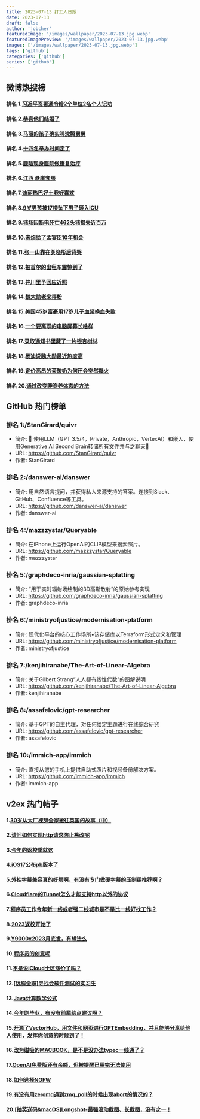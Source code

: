 ```yaml
---
title: 2023-07-13 打工人日报
date: 2023-07-13
draft: false
author: 'jobcher'
featuredImage: '/images/wallpaper/2023-07-13.jpg.webp'
featuredImagePreview: '/images/wallpaper/2023-07-13.jpg.webp'
images: ['/images/wallpaper/2023-07-13.jpg.webp']
tags: ['github']
categories: ['github']
series: ['github']
---
```


## 微博热搜榜

#### 排名 1.[习近平签署通令给2个单位2名个人记功](https://s.weibo.com/weibo?q=习近平签署通令给2个单位2名个人记功)
#### 排名 2.[恭喜他们结婚了](https://s.weibo.com/weibo?q=恭喜他们结婚了)
#### 排名 3.[马丽的孩子确实叫沈腾舅舅](https://s.weibo.com/weibo?q=马丽的孩子确实叫沈腾舅舅)
#### 排名 4.[十四冬举办时间定了](https://s.weibo.com/weibo?q=十四冬举办时间定了)
#### 排名 5.[鹿晗现身医院做康复治疗](https://s.weibo.com/weibo?q=鹿晗现身医院做康复治疗)
#### 排名 6.[江西 悬崖套房](https://s.weibo.com/weibo?q=江西悬崖套房)
#### 排名 7.[迪丽热巴好土我好喜欢](https://s.weibo.com/weibo?q=迪丽热巴好土我好喜欢)
#### 排名 8.[9岁男孩被17楼坠下男子砸入ICU](https://s.weibo.com/weibo?q=9岁男孩被17楼坠下男子砸入ICU)
#### 排名 9.[猪场因断电死亡462头猪损失近百万](https://s.weibo.com/weibo?q=猪场因断电死亡462头猪损失近百万)
#### 排名 10.[宋焰给了孟宴臣10年机会](https://s.weibo.com/weibo?q=宋焰给了孟宴臣10年机会)
#### 排名 11.[张一山靠在关晓彤后背哭](https://s.weibo.com/weibo?q=张一山靠在关晓彤后背哭)
#### 排名 12.[被首尔的出租车震惊到了](https://s.weibo.com/weibo?q=被首尔的出租车震惊到了)
#### 排名 13.[井川里予回应近照](https://s.weibo.com/weibo?q=井川里予回应近照)
#### 排名 14.[魏大勋老来得粉](https://s.weibo.com/weibo?q=魏大勋老来得粉)
#### 排名 15.[美国45岁富豪用17岁儿子血浆换血失败](https://s.weibo.com/weibo?q=美国45岁富豪用17岁儿子血浆换血失败)
#### 排名 16.[一个要离职的电脑屏幕长啥样](https://s.weibo.com/weibo?q=一个要离职的电脑屏幕长啥样)
#### 排名 17.[录取通知书里藏了一片银杏树林](https://s.weibo.com/weibo?q=录取通知书里藏了一片银杏树林)
#### 排名 18.[杨迪说魏大勋最近热度高](https://s.weibo.com/weibo?q=杨迪说魏大勋最近热度高)
#### 排名 19.[定价高昂的茉酸奶为何还会突然爆火](https://s.weibo.com/weibo?q=定价高昂的茉酸奶为何还会突然爆火)
#### 排名 20.[通过改变睡姿养体态的方法](https://s.weibo.com/weibo?q=通过改变睡姿养体态的方法)
## GitHub 热门榜单

### 排名 1:/StanGirard/quivr
- 简介: 🧠 使用LLM（GPT 3.5/4，Private，Anthropic，VertexAI）和嵌入，使用Generative AI Second Brain转储所有文件并与之聊天🧠
- URL: https://github.com/StanGirard/quivr
- 作者: StanGirard 

### 排名 2:/danswer-ai/danswer
- 简介: 用自然语言提问，并获得私人来源支持的答案。连接到Slack、GitHub、Confluence等工具。
- URL: https://github.com/danswer-ai/danswer
- 作者: danswer-ai 

### 排名 4:/mazzzystar/Queryable
- 简介: 在iPhone上运行OpenAI的CLIP模型来搜索照片。
- URL: https://github.com/mazzzystar/Queryable
- 作者: mazzzystar 

### 排名 5:/graphdeco-inria/gaussian-splatting
- 简介: “用于实时辐射场绘制的3D高斯散射”的原始参考实现
- URL: https://github.com/graphdeco-inria/gaussian-splatting
- 作者: graphdeco-inria 

### 排名 6:/ministryofjustice/modernisation-platform
- 简介: 现代化平台的核心工作场所•该存储库以Terraform形式定义和管理
- URL: https://github.com/ministryofjustice/modernisation-platform
- 作者: ministryofjustice 

### 排名 7:/kenjihiranabe/The-Art-of-Linear-Algebra
- 简介: 关于Gilbert Strang“人人都有线性代数”的图解说明
- URL: https://github.com/kenjihiranabe/The-Art-of-Linear-Algebra
- 作者: kenjihiranabe 

### 排名 8:/assafelovic/gpt-researcher
- 简介: 基于GPT的自主代理，对任何给定主题进行在线综合研究
- URL: https://github.com/assafelovic/gpt-researcher
- 作者: assafelovic 

### 排名 10:/immich-app/immich
- 简介: 直接从您的手机上提供自助式照片和视频备份解决方案。
- URL: https://github.com/immich-app/immich
- 作者: immich-app 

## v2ex 热门帖子

#### 1.[30岁从大厂裸辞全家搬往英国的故事（中）](https://www.v2ex.com/t/956323#reply43)
#### 2.[请问如何实现http请求防止篡改呢](https://www.v2ex.com/t/956327#reply22)
#### 3.[今年的返校季就这](https://www.v2ex.com/t/956339#reply13)
#### 4.[iOS17公布pb版本了](https://www.v2ex.com/t/956331#reply9)
#### 5.[外挂字幕兼容真的好烦啊，有没有专门做硬字幕的压制组推荐啊？](https://www.v2ex.com/t/956344#reply9)
#### 6.[Cloudflare的Tunnel怎么才能支持http以外的协议](https://www.v2ex.com/t/956326#reply7)
#### 7.[程序员工作今年新一线或者强二线城市是不是比一线好找工作？](https://www.v2ex.com/t/956328#reply7)
#### 8.[2023返校开始了](https://www.v2ex.com/t/956340#reply7)
#### 9.[Y9000x2023月底发，有想法么](https://www.v2ex.com/t/956342#reply7)
#### 10.[程序员的创意呢](https://www.v2ex.com/t/956325#reply6)
#### 11.[不是说iCloud土区涨价了吗？](https://www.v2ex.com/t/956334#reply6)
#### 12.[[远程全职]寻找会软件测试的实习生](https://www.v2ex.com/t/956329#reply5)
#### 13.[Java计算数学公式](https://www.v2ex.com/t/956347#reply5)
#### 14.[今年刚毕业，有没有前辈给点建议啊？](https://www.v2ex.com/t/956333#reply4)
#### 15.[开源了VectorHub，用文件和网页进行GPTEmbedding，并且能够分享给他人使用，发挥你创意的时候到了！](https://www.v2ex.com/t/956343#reply4)
#### 16.[改为磁吸的MACBOOK，是不是没办法typec一线通了？](https://www.v2ex.com/t/956337#reply3)
#### 17.[OpenAI免费版还有余额，但被提醒已用完无法使用](https://www.v2ex.com/t/956345#reply3)
#### 18.[如何选择NGFW](https://www.v2ex.com/t/956346#reply3)
#### 19.[有没有用zeromq遇到zmq_poll的时候出现abort的情况的？](https://www.v2ex.com/t/956350#reply2)
#### 20.[[抽奖送码&macOS]Longshot-最强滚动截图、长截图，没有之一！](https://www.v2ex.com/t/956351#reply2)
